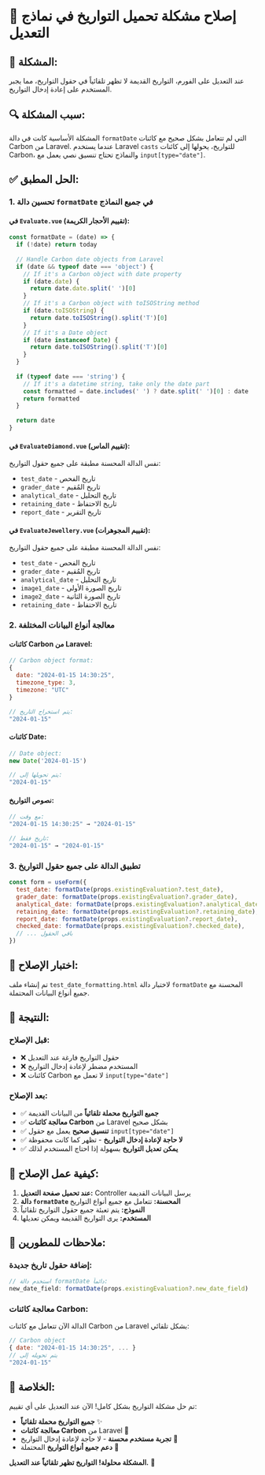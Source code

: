 # 📅 إصلاح مشكلة تحميل التواريخ في نماذج التعديل

## 🎯 المشكلة:
عند التعديل على الفورم، التواريخ القديمة لا تظهر تلقائياً في حقول التواريخ، مما يجبر المستخدم على إعادة إدخال التواريخ.

## 🔍 سبب المشكلة:
المشكلة الأساسية كانت في دالة `formatDate` التي لم تتعامل بشكل صحيح مع كائنات Carbon من Laravel. عندما يستخدم Laravel `casts` للتواريخ، يحولها إلى كائنات Carbon، والنماذج تحتاج تنسيق نصي يعمل مع `input[type="date"]`.

## ✅ الحل المطبق:

### 1. **تحسين دالة `formatDate` في جميع النماذج**

#### **في `Evaluate.vue` (تقييم الأحجار الكريمة):**
```javascript
const formatDate = (date) => {
  if (!date) return today
  
  // Handle Carbon date objects from Laravel
  if (date && typeof date === 'object') {
    // If it's a Carbon object with date property
    if (date.date) {
      return date.date.split(' ')[0]
    }
    // If it's a Carbon object with toISOString method
    if (date.toISOString) {
      return date.toISOString().split('T')[0]
    }
    // If it's a Date object
    if (date instanceof Date) {
      return date.toISOString().split('T')[0]
    }
  }
  
  if (typeof date === 'string') {
    // If it's a datetime string, take only the date part
    const formatted = date.includes(' ') ? date.split(' ')[0] : date
    return formatted
  }
  
  return date
}
```

#### **في `EvaluateDiamond.vue` (تقييم الماس):**
نفس الدالة المحسنة مطبقة على جميع حقول التواريخ:
- `test_date` - تاريخ الفحص
- `grader_date` - تاريخ المُقيم
- `analytical_date` - تاريخ التحليل
- `retaining_date` - تاريخ الاحتفاظ
- `report_date` - تاريخ التقرير

#### **في `EvaluateJewellery.vue` (تقييم المجوهرات):**
نفس الدالة المحسنة مطبقة على جميع حقول التواريخ:
- `test_date` - تاريخ الفحص
- `grader_date` - تاريخ المُقيم
- `analytical_date` - تاريخ التحليل
- `image1_date` - تاريخ الصورة الأولى
- `image2_date` - تاريخ الصورة الثانية
- `retaining_date` - تاريخ الاحتفاظ

### 2. **معالجة أنواع البيانات المختلفة**

#### **كائنات Carbon من Laravel:**
```javascript
// Carbon object format:
{
  date: "2024-01-15 14:30:25",
  timezone_type: 3,
  timezone: "UTC"
}

// يتم استخراج التاريخ:
"2024-01-15"
```

#### **كائنات Date:**
```javascript
// Date object:
new Date('2024-01-15')

// يتم تحويلها إلى:
"2024-01-15"
```

#### **نصوص التواريخ:**
```javascript
// مع وقت:
"2024-01-15 14:30:25" → "2024-01-15"

// تاريخ فقط:
"2024-01-15" → "2024-01-15"
```

### 3. **تطبيق الدالة على جميع حقول التواريخ**

```javascript
const form = useForm({
  test_date: formatDate(props.existingEvaluation?.test_date),
  grader_date: formatDate(props.existingEvaluation?.grader_date),
  analytical_date: formatDate(props.existingEvaluation?.analytical_date),
  retaining_date: formatDate(props.existingEvaluation?.retaining_date),
  report_date: formatDate(props.existingEvaluation?.report_date),
  checked_date: formatDate(props.existingEvaluation?.checked_date),
  // ... باقي الحقول
})
```

## 🧪 اختبار الإصلاح:

تم إنشاء ملف `test_date_formatting.html` لاختبار دالة `formatDate` المحسنة مع جميع أنواع البيانات المحتملة.

## 📱 النتيجة:

### **قبل الإصلاح:**
- ❌ حقول التواريخ فارغة عند التعديل
- ❌ المستخدم مضطر لإعادة إدخال التواريخ
- ❌ كائنات Carbon لا تعمل مع `input[type="date"]`

### **بعد الإصلاح:**
- ✅ **جميع التواريخ محملة تلقائياً** من البيانات القديمة
- ✅ **معالجة كائنات Carbon** من Laravel بشكل صحيح
- ✅ **تنسيق صحيح** يعمل مع حقول `input[type="date"]`
- ✅ **لا حاجة لإعادة إدخال التواريخ** - تظهر كما كانت محفوظة
- ✅ **يمكن تعديل التواريخ** بسهولة إذا احتاج المستخدم لذلك

## 🔧 كيفية عمل الإصلاح:

1. **عند تحميل صفحة التعديل:** Controller يرسل البيانات القديمة
2. **دالة `formatDate` المحسنة:** تتعامل مع جميع أنواع التواريخ
3. **النموذج:** يتم تعبئة جميع حقول التواريخ تلقائياً
4. **المستخدم:** يرى التواريخ القديمة ويمكن تعديلها

## 📝 ملاحظات للمطورين:

### **إضافة حقول تاريخ جديدة:**
```javascript
// استخدم دالة formatDate دائماً:
new_date_field: formatDate(props.existingEvaluation?.new_date_field)
```

### **معالجة كائنات Carbon:**
الدالة الآن تتعامل مع كائنات Carbon من Laravel بشكل تلقائي:
```javascript
// Carbon object
{ date: "2024-01-15 14:30:25", ... }
// يتم تحويله إلى
"2024-01-15"
```

## 🎉 الخلاصة:

تم حل مشكلة التواريخ بشكل كامل! الآن عند التعديل على أي تقييم:
- **جميع التواريخ محملة تلقائياً** ✨
- **معالجة كائنات Carbon** من Laravel 🔧
- **تجربة مستخدم محسنة** - لا حاجة لإعادة إدخال التواريخ 🚀
- **دعم جميع أنواع التواريخ** المحتملة 📅

**المشكلة محلولة! التواريخ تظهر تلقائياً عند التعديل.** 🎯
